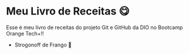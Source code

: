 # Meu Livro de Receitas 😋Esse é meu livro de receitas do projeto Git e GitHub da DIO no Bootcamp Orange Tech+!! - Strogonoff de Frango 🍗
